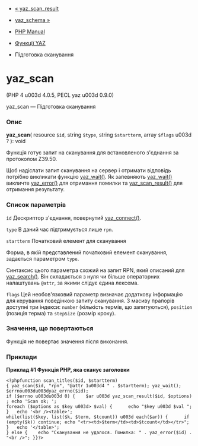 - [« yaz_scan_result](function.yaz-scan-result.md)
- [yaz_schema »](function.yaz-schema.md)

- [PHP Manual](index.md)
- [Функції YAZ](ref.yaz.md)
- Підготовка сканування

# yaz_scan

(PHP 4 u003d 4.0.5, PECL yaz u003d 0.9.0)

yaz_scan — Підготовка сканування

### Опис

**yaz_scan**(
resource `$id`,
string `$type`,
string `$startterm`,
array `$flags` u003d ?
): void

Функція готує запит на сканування для встановленого з'єднання
за протоколом Z39.50.

Щоб надіслати запит сканування на сервер і отримати відповідь потрібно
викликати функцію [yaz_wait()](function.yaz-wait.md). Як запевняють
[yaz_wait()](function.yaz-wait.md) викличте
[yaz_error()](function.yaz-error.md) для отримання помилки та
[yaz_scan_result()](function.yaz-scan-result.md) для отримання
результату.

### Список параметрів

`id`
Дескриптор з'єднання, повернутий
[yaz_connect()](function.yaz-connect.md).

`type`
В даний час підтримується лише `rpn`.

`startterm`
Початковий елемент для сканування

Форма, в якій представлений початковий елемент сканування, задається
параметром `type`.

Синтаксис цього параметра схожий на запит RPN, який описаний для
[yaz_search()](function.yaz-search.md). Він складається з нуля чи більше
операторних налаштувань `@attr`, за якими слідує єдина лексема.

`flags`
Цей необов'язковий параметр визначає додаткову інформацію для
керування поведінкою запиту сканування. З масиву прапорів доступні
три індекси: `number` (кількість термів, що запитуються), `position`
(позиція терма) та `stepSize` (розмір кроку).

### Значення, що повертаються

Функція не повертає значення після виконання.

### Приклади

**Приклад #1 Функція PHP, яка сканує заголовки**

` <?phpfunction scan_titles($id, $startterm){ yaz_scan($id, "rpn", "@attr 1u003d4 " . $startterm); yaz_wait(); $errnou003du003dyaz_errno($id); if ($errno u003du003d 0) {    $ar u003d yaz_scan_result($id, $options); echo 'Scan ok; '; foreach ($options as $key u003d> $val) {      echo "$key u003d $val "; }   echo '<br /><table>'; while(list($key, list($k, $term, $tcount)) u003d each($ar)) {      if (empty($k)) continue; echo "<tr><td>$term</td><td>$tcount</td></tr>"; }   echo '</table>'; } else {    echo "Сканування не удалося. Помилка: " . yaz_error($id) . "<br />"; }}?> `
